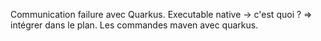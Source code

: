 Communication failure avec Quarkus.
Executable native -> c'est quoi ? => intégrer dans le plan.
Les commandes maven avec quarkus.
